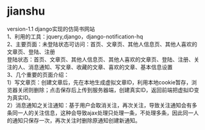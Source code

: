 # jianshu
version-1.1
django实现的仿简书网站                                                                                                                      
1、利用的工具：jquery,django，django-notification-hq                                                                                       
2、主要页面：未登陆状态可访问：首页、文章页、其他人信息页、其他人喜欢的文章页、登陆、注册                                                         
            登陆状态：首页、文章页、其他人信息页、其他人喜欢的文章页、登陆、注册、关注的人、消息通知、写文章、收藏的文章、喜欢的文章、基本信息设置    
3、几个重要的页面介绍：                                                                                                                  
    1）写文章页：创建文章后，先在本地生成虚拟文章ID，利用本地cookie暂存，浏览器关闭则删除；点击保存后上传到服务器端，创建真实ID，返回前端把虚拟ID变为真实ID。                                                                                                                                
    2）消息通知之关注通知：基于用户会取消关注，再次关注，导致关注通知会有多条同一人的关注信息，这种会导致ajax处理只处理一条，不处理多条，因此同一人的通知只保存一次，再次关注时删除原通知创建新通知。                                                                           
                
